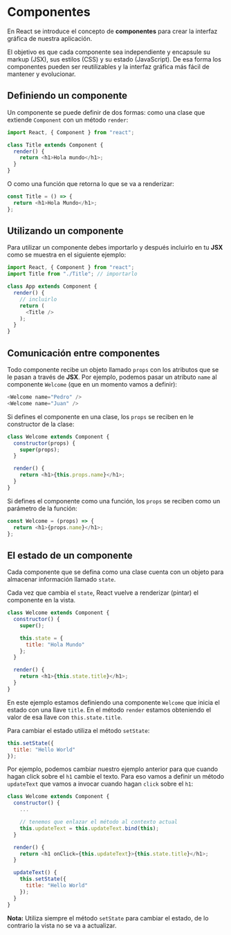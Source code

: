 # Componentes

En React se introduce el concepto de **componentes** para crear la interfaz gráfica de nuestra aplicación.

El objetivo es que cada componente sea independiente y encapsule su markup \(JSX\), sus estilos \(CSS\) y su estado \(JavaScript\). De esa forma los componentes pueden ser reutilizables y la interfaz gráfica más fácil de mantener y evolucionar.

## Definiendo un componente

Un componente se puede definir de dos formas: como una clase que extiende `Component` con un método `render`:

```javascript
import React, { Component } from "react";

class Title extends Component {
  render() {
    return <h1>Hola mundo</h1>;
  }
}
```

O como una función que retorna lo que se va a renderizar:

```javascript
const Title = () => {
  return <h1>Hola Mundo</h1>;
};
```

## Utilizando un componente

Para utilizar un componente debes importarlo y después incluirlo en tu **JSX** como se muestra en el siguiente ejemplo:

```javascript
import React, { Component } from "react";
import Title from "./Title"; // importarlo

class App extends Component {
  render() {
    // incluirlo
    return (
      <Title />
    );
  }
}
```

## Comunicación entre componentes

Todo componente recibe un objeto llamado `props` con los atributos que se le pasan a través de **JSX**. Por ejemplo, podemos pasar un atributo `name` al componente `Welcome` \(que en un momento vamos a definir\):

```javascript
<Welcome name="Pedro" />
<Welcome name="Juan" />
```

Si defines el componente en una clase, los `props` se reciben en le constructor de la clase:

```javascript
class Welcome extends Component {
  constructor(props) {
    super(props);
  }

  render() {
    return <h1>{this.props.name}</h1>;
  }
}
```

Si defines el componente como una función, los `props` se reciben como un parámetro de la función:

```javascript
const Welcome = (props) => {
  return <h1>{props.name}</h1>;
};
```

## El estado de un componente

Cada componente que se defina como una clase cuenta con un objeto para almacenar información llamado `state`.

Cada vez que cambia el `state`, React vuelve a renderizar \(pintar\) el componente en la vista.

```javascript
class Welcome extends Component {
  constructor() {
    super();

    this.state = {
      title: "Hola Mundo"
    };
  }

  render() {
    return <h1>{this.state.title}</h1>;
  }
}
```

En este ejemplo estamos definiendo una componente `Welcome` que inicia el estado con una llave `title`. En el método `render` estamos obteniendo el valor de esa llave con `this.state.title`.

Para cambiar el estado utiliza el método `setState`:

```javascript
this.setState({
  title: "Hello World"
});
```

Por ejemplo, podemos cambiar nuestro ejemplo anterior para que cuando hagan click sobre el `h1` cambie el texto. Para eso vamos a definir un método `updateText` que vamos a invocar cuando hagan `click` sobre el `h1`:

```javascript
class Welcome extends Component {
  constructor() {
    ...

    // tenemos que enlazar el método al contexto actual
    this.updateText = this.updateText.bind(this);
  }

  render() {
    return <h1 onClick={this.updateText}>{this.state.title}</h1>;
  }

  updateText() {
    this.setState({
      title: "Hello World"
    });
  }
}
```

**Nota:** Utiliza siempre el método `setState` para cambiar el estado, de lo contrario la vista no se va a actualizar.

